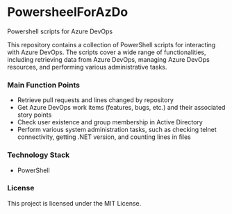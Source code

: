# PowersheelForAzDo
Powershell scripts for Azure DevOps

 
This repository contains a collection of PowerShell scripts for interacting with Azure DevOps. The scripts cover a wide range of functionalities, including retrieving data from Azure DevOps, managing Azure DevOps resources, and performing various administrative tasks.

### Main Function Points
- Retrieve pull requests and lines changed by repository
- Get Azure DevOps work items (features, bugs, etc.) and their associated story points
- Check user existence and group membership in Active Directory
- Perform various system administration tasks, such as checking telnet connectivity, getting .NET version, and counting lines in files

### Technology Stack
- PowerShell

### License
This project is licensed under the MIT License.


